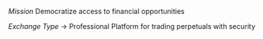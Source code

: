 *Mission*
Democratize access to financial opportunities

*Exchange Type*
-> Professional Platform for trading perpetuals with security
